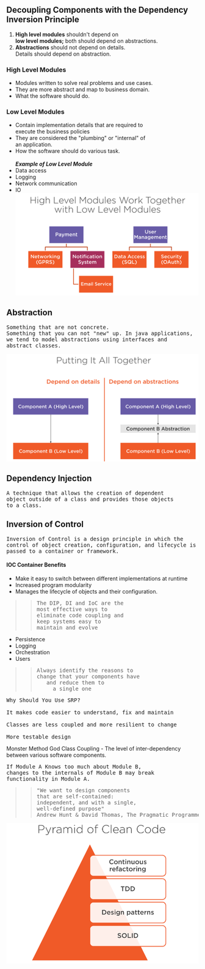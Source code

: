## Decoupling Components with the Dependency Inversion Principle

1. **High level modules** shouldn't depend on <br>
   **low level modules;** both should depend on abstractions. <br>
2. **Abstractions** should not depend on details. <br>
   Details should depend on abstraction.

### High Level Modules
* Modules written to solve real problems and use cases.
* They are more abstract and map to business domain.
* What the software should do.
### Low Level Modules
* Contain implementation details that are required to <br>
  execute the business policies
* They are considered the "plumbing" or "internal" of <br>
  an application.
* How the software should do various task.<br><br>
***Example of Low Level Module***<br>
* Data access
* Logging
* Network communication
* IO
![img.png](images/img.png)
## Abstraction 
<pre>
Something that are not concrete.
Something that you can not "new" up. In java applications,
we tend to model abstractions using interfaces and 
abstract classes.
</pre>
![img_1.png](images/img_1.png)
## Dependency Injection
<pre>
A technique that allows the creation of dependent
object outside of a class and provides those objects
to a class.
</pre>
## Inversion of Control
<pre>
Inversion of Control is a design principle in which the
control of object creation, configuration, and lifecycle is
passed to a container or framework. 
</pre>
#### IOC Container Benefits
* Make it easy to switch between different implementations at runtime
* Increased program modularity
* Manages the lifecycle of objects and their configuration.
>><pre>The DIP, DI and IoC are the <br>most effective ways to <br>eliminate code coupling and<br>keep systems easy to<br>maintain and evolve</pre>

* Persistence
* Logging
* Orchestration
* Users
>><pre>Always identify the reasons to<br>change that your components have<br>   and reduce them to <br>     a single one</pre>
<pre>
Why Should You Use SRP?

It makes code easier to understand, fix and maintain

Classes are less coupled and more resilient to change

More testable design
</pre>
Monster Method
God Class
Coupling - The level of inter-dependency between various software components.
<pre>
If Module A Knows too much about Module B,
changes to the internals of Module B may break
functionality in Module A.
</pre>
>><pre>"We want to design components<br>that are self-contained:<br>independent, and with a single,<br>well-defined purpose" <br>Andrew Hunt & David Thomas, The Pragmatic Programmer</pre>
![img.png](img.png)